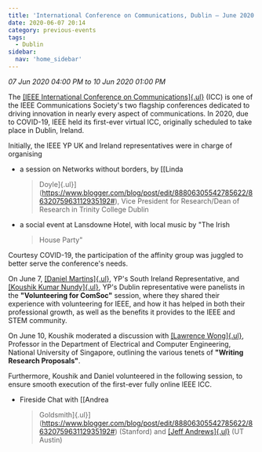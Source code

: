 ```yaml
---
title: 'International Conference on Communications, Dublin – June 2020'
date: 2020-06-07 20:14
category: previous-events
tags:
  - Dublin
sidebar:
  nav: 'home_sidebar'
---
```


_07 Jun 2020 04:00 PM to 10 Jun 2020 01:00 PM_

The [[IEEE International Conference on
Communications]{.ul}](https://www.blogger.com/blog/post/edit/88806305542785622/8632075963112935192#)
(ICC) is one of the IEEE Communications Society's two flagship
conferences dedicated to driving innovation in nearly every aspect of
communications. In 2020, due to COVID-19, IEEE held its first-ever
virtual ICC, originally scheduled to take place in Dublin, Ireland.

Initially, the IEEE YP UK and Ireland representatives were in charge of
organising

- a session on Networks without borders, by [[Linda

  > Doyle]{.ul}](https://www.blogger.com/blog/post/edit/88806305542785622/8632075963112935192#),
  > Vice President for Research/Dean of Research in Trinity College
  > Dublin

- a social event at Lansdowne Hotel, with local music by "The Irish
  > House Party"

Courtesy COVID-19, the participation of the affinity group was juggled
to better serve the conference\'s needs.

On June 7, [[Daniel
Martins]{.ul}](https://www.blogger.com/blog/post/edit/88806305542785622/8632075963112935192#),
YP\'s South Ireland Representative, and [[Koushik Kumar
Nundy]{.ul}](https://www.blogger.com/blog/post/edit/88806305542785622/8632075963112935192#),
YP\'s Dublin representative were panelists in the **\"Volunteering for
ComSoc\"** session, where they shared their experience with volunteering
for IEEE, and how it has helped in both their professional growth, as
well as the benefits it provides to the IEEE and STEM community.

On June 10, Koushik moderated a discussion with [[Lawrence
Wong]{.ul}](https://www.blogger.com/blog/post/edit/88806305542785622/8632075963112935192#),
Professor in the Department of Electrical and Computer Engineering,
National University of Singapore, outlining the various tenets of
**\"Writing Research Proposals\"**.

Furthermore, Koushik and Daniel volunteered in the following session, to
ensure smooth execution of the first-ever fully online IEEE ICC.

- Fireside Chat with [[Andrea
  > Goldsmith]{.ul}](https://www.blogger.com/blog/post/edit/88806305542785622/8632075963112935192#)
  > (Stanford) and [[Jeff
  > Andrews]{.ul}](https://www.blogger.com/blog/post/edit/88806305542785622/8632075963112935192#)
  > (UT Austin)
